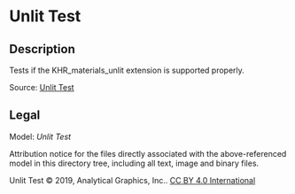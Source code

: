 # Unlit Test

## Description

Tests if the KHR_materials_unlit extension is supported properly.

Source: [Unlit Test](https://github.com/KhronosGroup/glTF-Sample-Assets/tree/6f5b2f56eb285aa25b86f2de992596e596c5182d/Models/UnlitTest)

## Legal

Model: *Unlit Test*

Attribution notice for the files directly associated with the above-referenced model in this directory tree, including all text, image and binary files.

Unlit Test &copy; 2019, Analytical Graphics, Inc.. [CC BY 4.0 International](https://creativecommons.org/licenses/by/4.0/legalcode)

